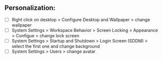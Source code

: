## Personalization:
- [ ] Right click on desktop > Configure Desktop and Wallpaper > change wallpaper
- [ ] System Settings > Workspace Behavior > Screen Locking > Appearance > Configue > change lock screen
- [ ] System Settings > Startup and Shutdown > Login Screen (SDDM) > select the first one and change background
- [ ] System Settings > Users > change avatar
